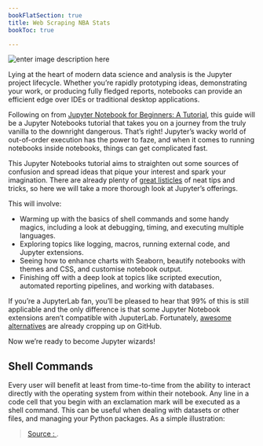 ```yaml
---
bookFlatSection: true
title: Web Scraping NBA Stats
bookToc: true 

---
```


![enter image description here](https://www.dataquest.io/wp-content/uploads/2019/01/1-LPnY8nOLg4S6_TG0DEXwsg-1.png)

Lying at the heart of modern data science and analysis is the Jupyter project lifecycle. Whether you’re rapidly prototyping ideas, demonstrating your work, or producing fully fledged reports, notebooks can provide an efficient edge over IDEs or traditional desktop applications.

Following on from  [Jupyter Notebook for Beginners: A Tutorial](https://www.dataquest.io/blog/jupyter-notebook-tutorial/), this guide will be a Jupyter Notebooks tutorial that takes you on a journey from the truly vanilla to the downright dangerous. That’s right! Jupyter’s wacky world of out-of-order execution has the power to faze, and when it comes to running notebooks inside notebooks, things can get complicated fast.

This Jupyter Notebooks tutorial aims to straighten out some sources of confusion and spread ideas that pique your interest and spark your imagination. There are already plenty of  [great listicles](https://www.dataquest.io/blog/jupyter-notebook-tips-tricks-shortcuts/)  of neat tips and tricks, so here we will take a more thorough look at Jupyter’s offerings.

This will involve:

-   Warming up with the basics of shell commands and some handy magics, including a look at debugging, timing, and executing multiple languages.
-   Exploring topics like logging, macros, running external code, and Jupyter extensions.
-   Seeing how to enhance charts with Seaborn, beautify notebooks with themes and CSS, and customise notebook output.
-   Finishing off with a deep look at topics like scripted execution, automated reporting pipelines, and working with databases.

If you’re a JupyterLab fan, you’ll be pleased to hear that 99% of this is still applicable and the only difference is that some Jupyter Notebook extensions aren’t compatible with JuputerLab. Fortunately,  [awesome](https://github.com/mauhai/awesome-jupyterlab)  [alternatives](https://github.com/topics/jupyterlab-extension)  are already cropping up on GitHub.

Now we’re ready to become Jupyter wizards!

## Shell Commands

Every user will benefit at least from time-to-time from the ability to interact directly with the operating system from within their notebook. Any line in a code cell that you begin with an exclamation mark will be executed as a shell command. This can be useful when dealing with datasets or other files, and managing your Python packages. As a simple illustration:

> [Source : ](https://www.dataquest.io/blog/advanced-jupyter-notebooks-tutorial/).
<!--stackedit_data:
eyJoaXN0b3J5IjpbNDg0MDM0NzE1XX0=
-->